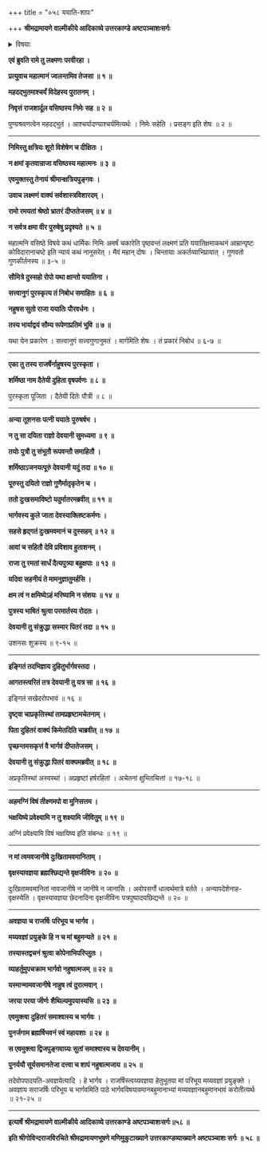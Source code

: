 +++
title = "०५८ ययाति-शापः"

+++
**श्रीमद्रामायणे वाल्मीकीये आदिकाव्ये उत्तरकाण्डे अष्टपञ्चाशःसर्गः**


<details><summary>विषयाः</summary>

निमि-राजस्य वसिष्ठेऽक्षमया शाप-दान-कथन-प्रसङ्गाद्  
ययाति-क्षमा-प्रशंसनाय तत्-कथा-कथनारंभः ॥ १ ॥  
ययाति-नाम्नो-राज्ञः कनिष्ठ-भार्यायां शर्मिष्ठायां विशेषानुरागेण  
रुष्टया ज्येष्ठया स्व-पितरं शुकं प्रति  
सक्रोधं ययाति-निग्रह-प्रार्थने  
शुक्रेण पुत्री-प्रीत्यै ययातिं प्रति वृद्ध-भाव-संभव-शापदानम् ॥ २ ॥
</details>


**एवं ब्रुवति रामे तु लक्ष्मणः परवीरहा ।**

**प्रत्युवाच महात्मानं ज्वलन्तमिव तेजसा ॥ १ ॥**

**महदद्भुतमाश्चर्यं विदेहस्य पुरातनम् ।**

**निवृत्तं राजशार्दूल वसिष्ठस्य निमेः सह ॥ २ ॥**

पुण्यश्रवणत्वेन महदद्भुतं । आश्चर्यादण्याश्चर्यमित्यर्थः । निमेः सहेति । प्रसङ्ग इति शेषः ॥ २ ॥

****

**निमिस्तु क्षत्रियः शूरो विशेषेण च दीक्षितः ।**

**न क्षमां कृतवान्राजा वसिष्ठस्य महात्मनः ॥ ३ ॥**

**एवमुक्तस्तु तेनायं श्रीमान्क्षत्रियपुङ्गवः ।**

**उवाच लक्ष्मणं वाक्यं सर्वशास्त्रविशारदम् ।**

**रामो रमयतां श्रेष्ठो भ्रातरं दीप्ततेजसम् ॥ ४ ॥**

**न सर्वत्र क्षमा वीर पुरुषेषु प्रदृश्यते ॥ ५ ॥**

महात्मनि वसिष्ठे विषये कथं धार्मिकः निमिः अमर्षं चकारेति पृष्ठवन्तं लक्ष्मणं प्रति ययातिक्षमाकथनं आम्रान्पृष्टः कोविदारानाचष्टे इति न्यायं कथं नानुसरेत् । मैवं महान् दोषः । चिन्तायाः अकर्तव्याभिप्रायात् । गुणवतो गुणकीर्तनस्य ॥ ३-५ ॥

**सौमित्रे दुस्सहो रोपो यथा क्षान्तो ययातिना ।**

**सत्त्वानुगं पुरस्कृत्य तं निबोध समाहितः ॥ ६ ॥**

**नहुषस सुतो राजा ययातिः पौरवर्धनः ।**

**तस्य भार्याद्वयं सौम्य रूपेणाप्रतिमं भुवि ॥ ७ ॥**

यथा येन प्रकारेण । सत्त्वानुगं सत्त्वगुणानुमतं । मार्गमिति शेषः । तं प्रकारं निबोध ॥ ६-७ ॥

****

**एका तु तस्य राजर्षेर्नाहुषस्य पुरस्कृता ।**

**शर्मिष्ठा नाम दैतेयी दुहिता वृषपर्वणः ॥ ८ ॥**

पुरस्कृता पूजिता । दैतेयी दितेः पौत्री ॥ ८ ॥

****

**अन्या तूशनसः पत्नी ययातेः पुरुषर्षभ ।**

**न तु सा दयिता राज्ञो देवयानी सुमध्यमा ॥ ९ ॥**

**तयोः पुत्रौ तु संभूतौ रूपवन्तौ समाहितौ ।**

**शर्मिष्ठाऽजनयत्पूरुं देवयानी यदुं तदा ॥ १० ॥**

**पूरुस्तु दयितो राज्ञो गुणैर्मातृकृतेन च ।**

**ततो दुःखसमाविष्टो यदुर्मातरमब्रवीत् ॥ ११ ॥**

**भार्गवस्य कुले जाता देवस्याक्लिष्टकर्मणः ।**

**सहसे हृद्गतं दुःखमवमानं च दुस्सहम् ॥ १२ ॥**

**आवां च सहितौ देवि प्रविशाव हुताशनम् ।**

**राजा तु रमतां सार्धं दैत्यपुत्र्या बहुक्षपाः ॥ १३ ॥**

**यदिवा सहनीयं ते मामनुज्ञातुमर्हसि ।**

**क्षम त्वं न क्षमिष्येऽहं मरिष्यामि न संशयः ॥ १४ ॥**

**पुत्रस्य भाषितं श्रुत्वा परमार्तस्य रोदतः ।**

**देवयानी तु संक्रुद्धा सस्मार पितरं तदा ॥ १५ ॥**

उशनसः शुक्रस्य ॥ ९-१५ ॥

****

**इङ्गितं तदभिज्ञाय दुहितुर्भार्गवस्तदा ।**

**आगतस्त्वरितं तत्र देवयानी तु यत्र सा ॥ १६ ॥**

इङ्गितं सखेदरोपभावं ॥ १६ ॥

**दृष्ट्वा चाप्रकृतिस्थां तामप्रहृष्टामचेतनाम् ।**

**पिता दुहितरं वाक्यं किमेतदिति चाब्रवीत् ॥ १७ ॥**

**पृच्छन्तमसकृत्तं वै भार्गवं दीप्ततेजसम् ।**

**देवयानी तु संक्रुद्धा पितरं वाक्यमब्रवीत् ॥ १८ ॥**

अप्रकृतिस्थां अस्वस्थां । अप्रहृष्टां हर्षरहितां । अचेतनां क्षुभितचित्तां ॥ १७-१८ ॥

****

**अहमग्निं विषं तीक्ष्णमपो वा मुनिसत्तम ।**

**भक्षयिष्ये प्रवेक्ष्यामि न तु शक्ष्यामि जीवितुम् ॥ १९ ॥**

अग्निं प्रवेक्ष्यामि विषं भक्षयिष्य इति संबन्धः ॥ १९ ॥

****

**न मां त्वमवजानीषे दुःखितामवमानिताम् ।**

**वृक्षस्यावज्ञया ब्रह्मश्छिद्यन्ते वृक्षजीविनः ॥ २० ॥**

दुःखितामवमानितां नावजानीषे न जानीषे न जानासि । अवोपसर्गो धात्वर्थमात्रे वर्तते । अन्यापदेशेनाह-वृक्षस्येति । वृक्षस्यावज्ञया छेदनादिना वृक्षजीविनः पत्रपुष्पादयछिद्यन्ते ॥ २० ॥

****

**अवज्ञया च राजर्षिः परिभूय च भार्गव ।**

**मय्यवज्ञां प्रयुङ्के हि न च मां बहुमन्यते ॥ २१ ॥**

**तस्यास्तद्वचनं श्रुत्वा कोपेनाभिपरिप्लुतः ।**

**व्याहर्तुमुपचक्राम भार्गवो नहुषात्मजम् ॥ २२ ॥**

**यस्मान्मामवजानीषे नाहुष त्वं दुरात्मवान् ।**

**जरया परया जीर्णः शैथिल्यमुपयास्यसि ॥ २३ ॥**

**एवमुक्त्वा दुहितरं समाश्वास्य च भार्गवः ।**

**पुनर्जगाम ब्रह्मर्षिभवनं स्वं महायशाः ॥ २४ ॥**

**स एवमुक्त्वा द्विजपुङ्गवाग्र्यः सुतां समाश्वास्य च देवयानीम् ।**

**पुनर्ययौ सूर्यसमानतेजा दत्त्वा च शापं नहुषात्मजाय ॥ २५ ॥**

तदेवोपपादयति-अवज्ञयेत्यादि । हे भार्गव । राजर्षिस्त्वय्यवज्ञया हेतुभूतया मां परिभूय मय्यवज्ञां प्रयुङ्क्ते । अवज्ञाय सराजर्षिः परिभूय च भार्गवमिति पाठे भार्गवविषयावमानबहुमानाभ्यां मय्यवज्ञानबहुमानभावं करोतीत्यर्थः ॥ २१-२५ ॥

****

**इत्यार्षे श्रीमद्रामायणे वाल्मीकीये आदिकाव्ये उत्तरकाण्डे अष्टपञ्चाशःसर्गः॥५८ ॥**

**इति श्रीगोविन्दराजविरचिते श्रीमद्रामायणभूषणे मणिमुकुटाख्याने उत्तरकाण्डव्याख्याने अष्टपञ्चाशः सर्गः ॥ ५८ ॥**
